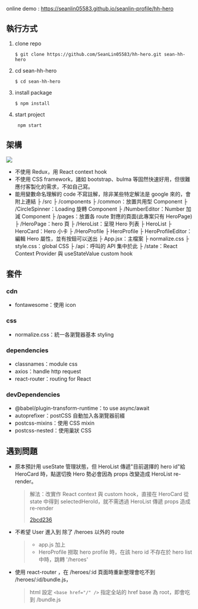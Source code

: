 online demo : https://seanlin05583.github.io/seanlin-profile/hh-hero

## 執行方式
1. clone repo

    ```$ git clone https://github.com/SeanLin05583/hh-hero.git sean-hh-hero```
2. cd sean-hh-hero

    ```$ cd sean-hh-hero```
3. install package

    ```$ npm install```
    
4. start project

    ``` npm start```


## 架構    
![](https://paper-attachments.dropbox.com/s_27A841566E6280773698BEBEDABFF861258818FC58B30EA164F280F2811B3248_1575262169924_+2019-12-02+12.43.47.png)

- 不使用 Redux，用 React context hook 
- 不使用 CSS framework，諸如 bootstrap、bulma 等固然快速好用，但很難應付客製化的需求，不如自己寫。
- 能用變數命名理解的 code 不寫註解，除非某些特定解法是 google 來的，會附上連結
    ├ /src
        ├ /components
            ├ /common：放置共用型 Component
                ├ /CircleSpinner：Loading 旋轉 Component
                ├ /NumberEditor：Number 加減 Component
            ├ /pages：放置各 route 對應的頁面(此專案只有 HeroPage)
                ├ /HeroPage：hero 頁
                    ├ /HeroList：呈現 Hero 列表
                        ├ HeroList
                        ├ HeroCard：Hero 小卡
                    ├ /HeroProfile
                        ├ HeroProfile
                        ├ HeroProfileEditor：編輯 Hero 屬性，並有按鈕可以送出
            ├ App.jsx：主檔案
            ├ normalize.css
            ├ style.css：global CSS
        ├ /api：呼叫的 API 集中於此
        ├ /state：React Context Provider 與 useStateValue custom hook

## 套件
### cdn

- fontawesome：使用 icon

### css

- normalize.css：統一各瀏覽器基本 styling

### dependencies

- classnames：module css
- axios：handle http request
- react-router：routing for React

### devDependencies

- @babel/plugin-transform-runtime：to use async/await
- autoprefixer：postCSS 自動加入各瀏覽器前綴
- postcss-mixins：使用 CSS mixin
- postcss-nested：使用巢狀 CSS

## 遇到問題
 - 原本預計用 useState 管理狀態，但 HeroList 傳遞"目前選擇的 hero id"給 HeroCard 時，點選切換 Hero 勢必會因為 props 改變造成 HeroList re-render。
     > 解法：改實作 React context 與 custom hook，直接在 HeroCard 從 state 中得到 selectedHeroId，就不需透過 HeroList 傳遞 props 造成 re-render
     > 
     > [2bcd236](https://github.com/SeanLin05583/hh-hero/commit/2bcd2362ecb6857dc9d7e0f7d6fe310ad39ecb0e)
 - 不希望 User 進入到 除了 /heroes 以外的 route
     > - app.js 加上 <Redirect from="*" to="/heroes" />
     > - HeroProfile 撈取 hero profile 時，在該 hero id 不存在於 hero list 中時，跳轉 '/heroes'
     
 - 使用 react-router ，在 /heroes/:id 頁面時重新整理會吃不到 /heroes/:id/bundle.js， 
     >  html 設定 `<base href="/" />` 指定全站的 href base 為 root，即會吃到 /bundle.js
